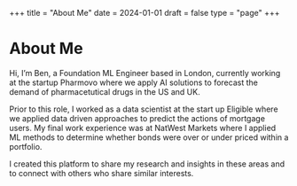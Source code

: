 +++
title = "About Me"
date = 2024-01-01
draft = false
type = "page"
+++









# About Me


Hi, I’m Ben, a Foundation ML Engineer based in London, currently working at the startup Pharmovo where we apply AI solutions to forecast the demand of pharmacetutical drugs in the US and UK.

Prior to this role, I worked as a data scientist at the start up Eligible where we applied data driven approaches to predict the actions of mortgage users. My final work experience was at NatWest Markets where I applied ML methods to determine whether bonds were over or under priced within a portfolio.

I created this platform to share my research and insights in these areas and to connect with others who share similar interests.
